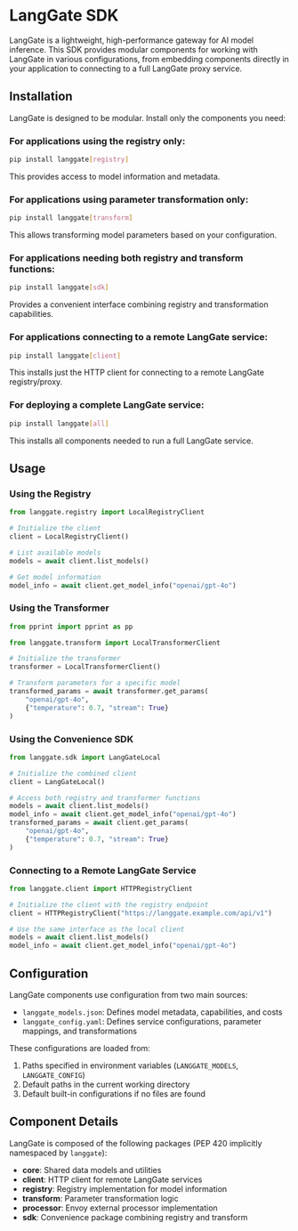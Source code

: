 # LangGate SDK

LangGate is a lightweight, high-performance gateway for AI model inference. This SDK provides modular components for working with LangGate in various configurations, from embedding components directly in your application to connecting to a full LangGate proxy service.

## Installation

LangGate is designed to be modular. Install only the components you need:

### For applications using the registry only:

```bash
pip install langgate[registry]
```

This provides access to model information and metadata.

### For applications using parameter transformation only:

```bash
pip install langgate[transform]
```

This allows transforming model parameters based on your configuration.

### For applications needing both registry and transform functions:

```bash
pip install langgate[sdk]
```

Provides a convenient interface combining registry and transformation capabilities.

### For applications connecting to a remote LangGate service:

```bash
pip install langgate[client]
```

This installs just the HTTP client for connecting to a remote LangGate registry/proxy.

### For deploying a complete LangGate service:

```bash
pip install langgate[all]
```

This installs all components needed to run a full LangGate service.

## Usage

### Using the Registry

```python
from langgate.registry import LocalRegistryClient

# Initialize the client
client = LocalRegistryClient()

# List available models
models = await client.list_models()

# Get model information
model_info = await client.get_model_info("openai/gpt-4o")
```

### Using the Transformer

```python
from pprint import pprint as pp

from langgate.transform import LocalTransformerClient

# Initialize the transformer
transformer = LocalTransformerClient()

# Transform parameters for a specific model
transformed_params = await transformer.get_params(
    "openai/gpt-4o",
    {"temperature": 0.7, "stream": True}
)
```

### Using the Convenience SDK

```python
from langgate.sdk import LangGateLocal

# Initialize the combined client
client = LangGateLocal()

# Access both registry and transformer functions
models = await client.list_models()
model_info = await client.get_model_info("openai/gpt-4o")
transformed_params = await client.get_params(
    "openai/gpt-4o",
    {"temperature": 0.7, "stream": True}
)
```

### Connecting to a Remote LangGate Service

```python
from langgate.client import HTTPRegistryClient

# Initialize the client with the registry endpoint
client = HTTPRegistryClient("https://langgate.example.com/api/v1")

# Use the same interface as the local client
models = await client.list_models()
model_info = await client.get_model_info("openai/gpt-4o")
```

## Configuration

LangGate components use configuration from two main sources:

- `langgate_models.json`: Defines model metadata, capabilities, and costs
- `langgate_config.yaml`: Defines service configurations, parameter mappings, and transformations

These configurations are loaded from:
1. Paths specified in environment variables (`LANGGATE_MODELS`, `LANGGATE_CONFIG`)
2. Default paths in the current working directory
3. Default built-in configurations if no files are found

## Component Details

LangGate is composed of the following packages (PEP 420 implicitly namespaced by `langgate`):

- **core**: Shared data models and utilities
- **client**: HTTP client for remote LangGate services
- **registry**: Registry implementation for model information
- **transform**: Parameter transformation logic
- **processor**: Envoy external processor implementation
- **sdk**: Convenience package combining registry and transform
